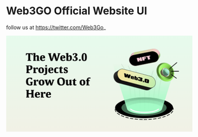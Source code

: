 # Web3GO Official Website UI

follow us at https://twitter.com/Web3Go_

![Web3GO](./img/banner.png)

